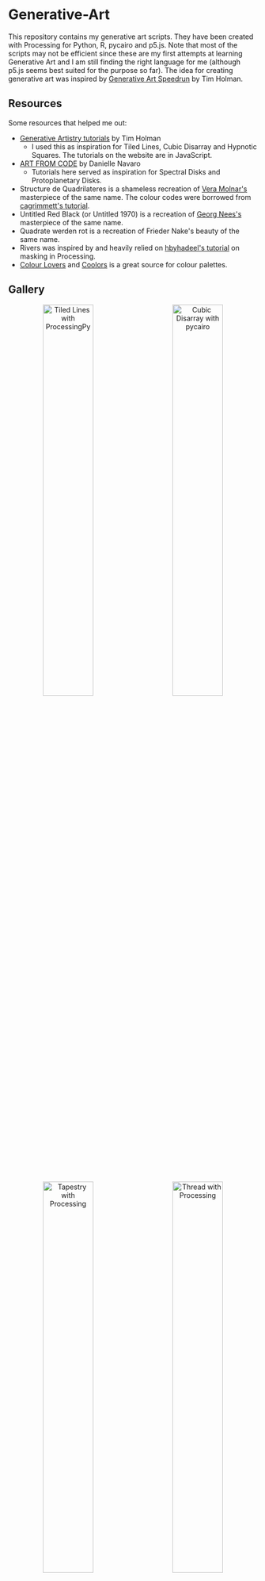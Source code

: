 # Generative-Art

This repository contains my generative art scripts. They have been created with Processing for Python, R, pycairo and p5.js. Note that most of the scripts may not be efficient since these are my first attempts at learning Generative Art and I am still finding the right language for me (although p5.js seems best suited for the purpose so far). The idea for creating generative art was inspired by [Generative Art Speedrun](https://www.youtube.com/watch?v=4Se0_w0ISYk&t=1137s) by Tim Holman. 

## Resources

Some resources that helped me out:

* [Generative Artistry tutorials](https://generativeartistry.com/tutorials/) by Tim Holman 
  * I used this as inspiration for Tiled Lines, Cubic Disarray and Hypnotic Squares. The tutorials on the website are in JavaScript.
* [ART FROM CODE](https://art-from-code.netlify.app/) by Danielle Navaro
  * Tutorials here served as inspiration for Spectral Disks and Protoplanetary Disks.
* Structure de Quadrilateres is a shameless recreation of [Vera Molnar's](https://en.wikipedia.org/wiki/Vera_Moln%C3%A1r) masterpiece of the same name. The colour codes were borrowed from [cagrimmett's tutorial](https://cagrimmett.com/tutorial/2022/03/08/how-to-create-vera-molnars-structure-de-quadrilateres-in-p5-js/).
* Untitled Red Black (or Untitled 1970) is a recreation of [Georg Nees's](https://en.wikipedia.org/wiki/Georg_Nees) masterpiece of the same name. 
* Quadrate werden rot is a recreation of Frieder Nake's beauty of the same name.
* Rivers was inspired by and heavily relied on [hbyhadeel's tutorial](https://www.youtube.com/watch?v=6btSLYnf30M&list=LL&index=1) on masking in Processing.
* [Colour Lovers](colourlovers.com) and [Coolors](coolors.co) is a great source for colour palettes.

## Gallery

<p align="center">
  <img alt="Tiled Lines with ProcessingPy" src="/TiledLines/TiledLines.png" width="45%">
&nbsp; &nbsp; &nbsp; &nbsp;
  <img alt="Cubic Disarray with pycairo" src="/CubicDisarray/cubic_disarray.png" width="45%">
</p>

<p align="center">
  <img alt="Tapestry with Processing" src="/Tapestry/Tapestry.png" width="45%">
&nbsp; &nbsp; &nbsp; &nbsp;
  <img alt="Thread with Processing" src="/Thread/Thread.png" width="45%">
</p>

<p align="center">
  <img alt="Diverge;Converge with p5.js" src="Diverge;Converge/Diverge;Converge1.png" width="45%">
&nbsp; &nbsp; &nbsp; &nbsp;
  <img alt="Shards with p5.js" src="Shards/Shards.png" width="45%">
</p>

<p align="center">
  <img alt="BlurredFlow with Processing" src="BlurredFlow/BlurredFlow.png" width="45%">
&nbsp; &nbsp; &nbsp; &nbsp;
  <img alt="Hypnotic Squares with p5.js" src="/HypnoticSquares/HypnoticSquares.png" width="45%">
</p>

<p align="center">
  <img alt="Gridlines with Processing" src="/Gridlines/Gridlines.png" width="45%">
&nbsp; &nbsp; &nbsp; &nbsp;
  <img alt="Untitled Red Black with Processing" src="/Untitled_RedBlack/Untitled_RedBlack.png" width="45%">
</p>

<p align="center">
  <img alt="Structure de Quadrilateres with p5.js" src="Structure_de_Quadrilateres/Structure_de_Quadrilateres.png" width="45%">
  &nbsp; &nbsp; &nbsp; &nbsp;
  <img alt="ColourField with Processing" src="ColourField/ColourField.png" width="45%">
</p>

<p align="center">
  <img alt="Rivers with Processing" src="/Rivers/Rivers.png" width="45%">
  &nbsp; &nbsp; &nbsp; &nbsp;
  <img alt="AccordionBranches with Processing" src="AccordionBranches/AccordionBranches.png" width="45%">
 </p>
 
 <p align="center">
  <img alt="Acrylic with Processing" src="Acrylic/Acrylic.png" width="45%">
  &nbsp; &nbsp; &nbsp; &nbsp;
  <img alt="Acylic Blended with Processing" src="Acrylic_Blended/Acrylic.png" width="45%">
 </p>
 
 <p align="center">
  <img alt="Carnival with Processing" src="Carnival/Carnival.png" width="45%">
  &nbsp; &nbsp; &nbsp; &nbsp;
  <img alt="Corona with Processing" src="Corona/Corona.png" width="45%">
 </p>
 
 <p align="center">
  <img alt="DebugView with Processing" src="DebugView/DebugView.png" width="45%">
  &nbsp; &nbsp; &nbsp; &nbsp;
  <img alt="PleasantNonsense with Processing" src="PleasantNonsense/PleasantNonsense.png" width="45%">
 </p>
 
 <p align="center">
  <img alt="Foliage by Moonlight with Processing" src="Foliage_By_Moonlight/Foliage_By_Moonlight.png" width="45%">
  &nbsp; &nbsp; &nbsp; &nbsp;
  <img alt="Glitch with Processing" src="Glitch/Glitch.png" width="45%">
 </p>
 
 <p align="center">
  <img alt="Moonlight with Processing" src="Moonlight/Moonlight.png" width="45%">
  &nbsp; &nbsp; &nbsp; &nbsp;
  <img alt="Soliloquy in Blue with Processing" src="Soliloquy_in_Blue/Soliloquy_in_Blue.png" width="45%">
 </p>
 
 <p align="center">
  <img alt="Intersections with Processing" src="Intersections/Intersections.png" width="45%">
  &nbsp; &nbsp; &nbsp; &nbsp;
  <img alt="Evening Sky with Processing" src="EveningSky/EveningSky.png" width="45%">
 </p>
 
 <p align="center">
  <img alt="Aurora with Processing" src="Aurora/Aurora.png" width="45%">
  &nbsp; &nbsp; &nbsp; &nbsp;
  <img alt="Evening Sky with Processing" src="Orbits/Orbits.png" width="45%">
 </p>
 
 <p align="center">
  <img alt="Quadrate werden rot with Processing" src="Quadrate_werden_rot/Quadrate_werden_rot.png" width="45%">
  &nbsp; &nbsp; &nbsp; &nbsp;
  <img alt="Saturate with Processing" src="Saturate/Saturate.png" width="45%">
 </p>
 
 <p align="center">
  <img alt="Wisps with Processing" src="Wisps/Wisps.png" width="45%">
  &nbsp; &nbsp; &nbsp; &nbsp;
  <img alt="Wisps with Processing" src="Wisps/Wisps_Light.png" width="45%">
 </p>
 

## License

This repo is licensed by the GNU General Public License v3.0. You can read more about it [here](https://github.com/drkndl/Generative-Art/blob/main/LICENSE).
